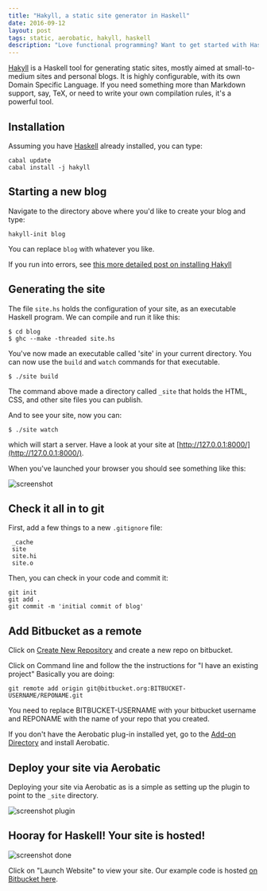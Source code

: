 ```yaml
---
title: "Hakyll, a static site generator in Haskell"
date: 2016-09-12
layout: post
tags: static, aerobatic, hakyll, haskell
description: "Love functional programming? Want to get started with Haskell? Try out Hakyll, a static site generator."
---
```

[Hakyll](http://jaspervdj.be/hakyll/) is a Haskell tool for generating static sites, mostly aimed at small-to-medium sites and personal blogs. It is highly configurable, with its own Domain Specific Language. If you need something more than Markdown support, say, TeX, or need to write your own compilation rules, it's a powerful tool.

## Installation
Assuming you have [Haskell](https://github.com/commercialhaskell/stack#the-haskell-tool-stack) already installed, you can type:

```
cabal update
cabal install -j hakyll
```

## Starting a new blog
Navigate to the directory above where you'd like to create your blog and type:

```
hakyll-init blog
```

You can replace `blog` with whatever you like.

If you run into errors, see [this more detailed post on installing Hakyll](http://jaspervdj.be/hakyll/tutorials/01-installation.html)

## Generating the site

The file `site.hs` holds the configuration of your site, as an executable
Haskell program. We can compile and run it like this:

    $ cd blog
    $ ghc --make -threaded site.hs

You've now made an executable called 'site' in your current directory. You can
now use the `build` and `watch` commands for that executable.

    $ ./site build

The command above made a directory called `_site` that holds the HTML, CSS, and other site files you can publish.

And to see your site, now you can:

    $ ./site watch

which will start a server.  Have a look at your site at
[http://127.0.0.1:8000/](http://127.0.0.1:8000/).

When you've launched your browser you should see something like this:

<img alt="screenshot" class="img-responsive" src="/content/images/hakyll/hakyll-default-page.png">


## Check it all in to git

First, add a few things to a new `.gitignore` file:

```
 _cache
 site
 site.hi
 site.o
```

Then, you can check in your code and commit it:

```
git init
git add .
git commit -m 'initial commit of blog'
```

## Add Bitbucket as a remote
Click on [Create New Repository](https://bitbucket.org/repo/create)
and create a new repo on bitbucket.

Click on Command line and follow the the instructions for "I have an existing project" Basically you are doing:
```
git remote add origin git@bitbucket.org:BITBUCKET-USERNAME/REPONAME.git
```
You need to replace BITBUCKET-USERNAME with your bitbucket username and REPONAME with the name of your repo that you created.

If you don't have the Aerobatic plug-in installed yet, go to the [Add-on Directory](https://bitbucket.org/account/addon-directory/) and install Aerobatic.

## Deploy your site via Aerobatic

Deploying your site via Aerobatic as is a simple as setting up the plugin to point to the `_site` directory.

<img alt="screenshot plugin" class="img-responsive" src="/content/images/hakyll/hakyll-link-repo-aerobatic.png">

## Hooray for Haskell! Your site is hosted!

<img alt="screenshot done" class="img-responsive" src="/content/images/hakyll/hakyll-done.png">

Click on "Launch Website" to view your site.
Our example code is hosted [on Bitbucket here](https://bitbucket.org/aerobatic/hakyll-demo/).
